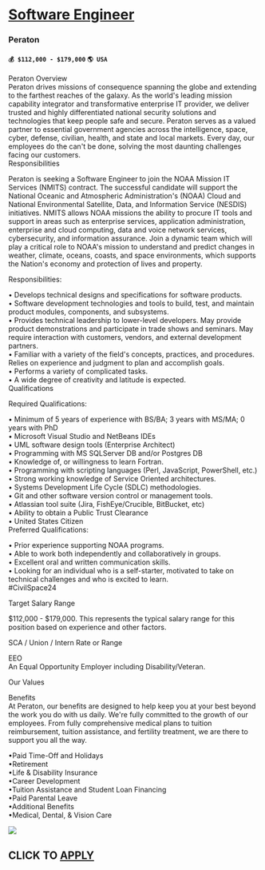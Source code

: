 # [Software Engineer](https://www.remotewlb.com/apply/software-engineer-55525)  
### Peraton  
#### `💰 $112,000 - $179,000` `🌎 USA`  

Peraton Overview  
Peraton drives missions of consequence spanning the globe and extending to the farthest reaches of the galaxy. As the world's leading mission capability integrator and transformative enterprise IT provider, we deliver trusted and highly differentiated national security solutions and technologies that keep people safe and secure. Peraton serves as a valued partner to essential government agencies across the intelligence, space, cyber, defense, civilian, health, and state and local markets. Every day, our employees do the can't be done, solving the most daunting challenges facing our customers.  
Responsibilities  
  
Peraton is seeking a Software Engineer to join the NOAA Mission IT Services (NMITS) contract. The successful candidate will support the National Oceanic and Atmospheric Administration's (NOAA) Cloud and National Environmental Satellite, Data, and Information Service (NESDIS) initiatives. NMITS allows NOAA missions the ability to procure IT tools and support in areas such as enterprise services, application administration, enterprise and cloud computing, data and voice network services, cybersecurity, and information assurance. Join a dynamic team which will play a critical role to NOAA's mission to understand and predict changes in weather, climate, oceans, coasts, and space environments, which supports the Nation's economy and protection of lives and property.  
  
Responsibilities:  
  
• Develops technical designs and specifications for software products.  
• Software development technologies and tools to build, test, and maintain product modules, components, and subsystems.  
• Provides technical leadership to lower-level developers. May provide product demonstrations and participate in trade shows and seminars. May require interaction with customers, vendors, and external development partners.  
• Familiar with a variety of the field's concepts, practices, and procedures. Relies on experience and judgment to plan and accomplish goals.  
• Performs a variety of complicated tasks.  
• A wide degree of creativity and latitude is expected.  
Qualifications  
  
Required Qualifications:  
  
• Minimum of 5 years of experience with BS/BA; 3 years with MS/MA; 0 years with PhD  
• Microsoft Visual Studio and NetBeans IDEs  
• UML software design tools (Enterprise Architect)  
• Programming with MS SQLServer DB and/or Postgres DB  
• Knowledge of, or willingness to learn Fortran.  
• Programming with scripting languages (Perl, JavaScript, PowerShell, etc.)  
• Strong working knowledge of Service Oriented architectures.  
• Systems Development Life Cycle (SDLC) methodologies.  
• Git and other software version control or management tools.  
• Atlassian tool suite (Jira, FishEye/Crucible, BitBucket, etc)  
• Ability to obtain a Public Trust Clearance  
• United States Citizen  
Preferred Qualifications:  
  
• Prior experience supporting NOAA programs.  
• Able to work both independently and collaboratively in groups.  
• Excellent oral and written communication skills.  
• Looking for an individual who is a self-starter, motivated to take on technical challenges and who is excited to learn.  
#CivilSpace24  
  
Target Salary Range  
  
$112,000 - $179,000. This represents the typical salary range for this position based on experience and other factors.  
  
SCA / Union / Intern Rate or Range  
  
EEO  
An Equal Opportunity Employer including Disability/Veteran.  
  
Our Values  
  
Benefits  
At Peraton, our benefits are designed to help keep you at your best beyond the work you do with us daily. We're fully committed to the growth of our employees. From fully comprehensive medical plans to tuition reimbursement, tuition assistance, and fertility treatment, we are there to support you all the way.  
  
•Paid Time-Off and Holidays  
•Retirement  
•Life & Disability Insurance  
•Career Development  
•Tuition Assistance and Student Loan Financing  
•Paid Parental Leave  
•Additional Benefits  
•Medical, Dental, & Vision Care

![](https://remotive.com/job/track/1898722/blank.gif?source=public_api)  
## CLICK TO [APPLY](https://www.remotewlb.com/apply/software-engineer-55525)

